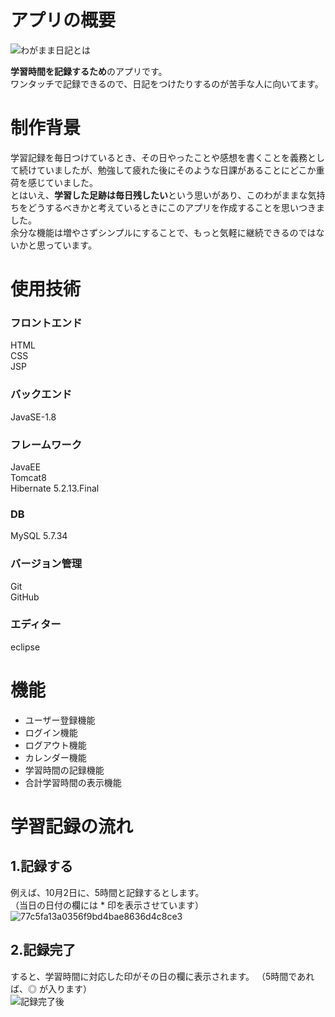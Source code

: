 # アプリの概要  
![わがまま日記とは](https://user-images.githubusercontent.com/85561543/135715923-3ede39fc-64ea-472f-a040-267b714478ae.png)  
  
**学習時間を記録するため**のアプリです。  
ワンタッチで記録できるので、日記をつけたりするのが苦手な人に向いてます。  
# 制作背景  
学習記録を毎日つけているとき、その日やったことや感想を書くことを義務として続けていましたが、勉強して疲れた後にそのような日課があることにどこか重荷を感じていました。  
とはいえ、**学習した足跡は毎日残したい**という思いがあり、このわがままな気持ちをどうするべきかと考えているときにこのアプリを作成することを思いつきました。  
余分な機能は増やさずシンプルにすることで、もっと気軽に継続できるのではないかと思っています。  
# 使用技術  
### フロントエンド  
HTML  
CSS  
JSP  
### バックエンド  
JavaSE-1.8  
### フレームワーク  
JavaEE  
Tomcat8  
Hibernate 5.2.13.Final  
### DB  
MySQL 5.7.34  
### バージョン管理  
Git  
GitHub  
### エディター  
eclipse  
# 機能  
- ユーザー登録機能  
- ログイン機能  
- ログアウト機能  
- カレンダー機能  
- 学習時間の記録機能  
- 合計学習時間の表示機能  
# 学習記録の流れ  
## 1.記録する  
例えば、10月2日に、5時間と記録するとします。  
（当日の日付の欄には * 印を表示させています）  
![77c5fa13a0356f9bd4bae8636d4c8ce3](https://user-images.githubusercontent.com/85561543/135714796-7beff11d-1fb4-46a8-8ef8-937514f60676.gif)  
  
## 2.記録完了  
すると、学習時間に対応した印がその日の欄に表示されます。
（5時間であれば、◎ が入ります）  
![記録完了後](https://user-images.githubusercontent.com/85561543/135717535-cddf5d4f-14e7-4eee-9d32-1b6bc70c4ff8.png)


